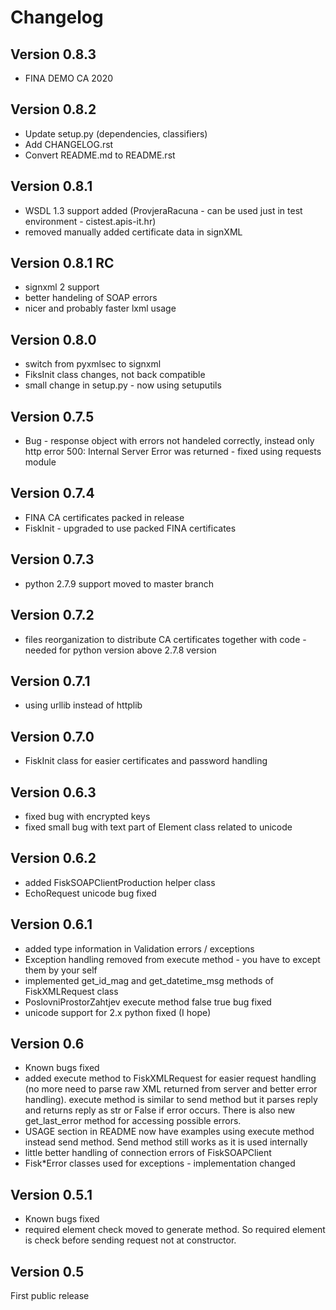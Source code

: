 # Changelog

## Version 0.8.3

- FINA DEMO CA 2020

## Version 0.8.2

- Update setup.py (dependencies, classifiers)
- Add CHANGELOG.rst
- Convert README.md to README.rst

## Version 0.8.1

- WSDL 1.3 support added (ProvjeraRacuna - can be used just in test environment - cistest.apis-it.hr)
- removed manually added certificate data in signXML

## Version 0.8.1 RC

- signxml 2 support
- better handeling of SOAP errors
- nicer and probably faster lxml usage

## Version 0.8.0

- switch from pyxmlsec to signxml
- FiksInit class changes, not back compatible
- small change in setup.py - now using setuputils

## Version 0.7.5

- Bug - response object with errors not handeled correctly, instead only http error 500: Internal Server Error was returned - fixed using requests module

## Version 0.7.4

- FINA CA certificates packed in release
- FiskInit - upgraded to use packed FINA certificates

## Version 0.7.3

- python 2.7.9 support moved to master branch

## Version 0.7.2

- files reorganization to distribute CA certificates together with code - needed for python version above 2.7.8 version

## Version 0.7.1

- using urllib instead of httplib

## Version 0.7.0

- FiskInit class for easier certificates and password handling

## Version 0.6.3

- fixed bug with encrypted keys
- fixed small bug with text part of Element class related to unicode

## Version 0.6.2

- added FiskSOAPClientProduction helper class
- EchoRequest unicode bug fixed

## Version 0.6.1

- added type information in Validation errors / exceptions
- Exception handling removed from execute method - you have to except them by your self
- implemented get_id_mag and get_datetime_msg methods of FiskXMLRequest class
- PoslovniProstorZahtjev execute method false true bug fixed
- unicode support for 2.x python fixed (I hope)

## Version 0.6

- Known bugs fixed
- added execute method to FiskXMLRequest for easier request handling (no more need to parse raw XML returned from server and better error handling). execute method is similar to send method but it parses reply and returns reply as str or False if error occurs. There is also new get_last_error method for accessing possible errors.
- USAGE section in README now have examples using execute method instead send method. Send method still works as it is used internally
- little better handling of connection errors of FiskSOAPClient
- Fisk*Error classes used for exceptions - implementation changed

## Version 0.5.1

- Known bugs fixed
- required element check moved to generate method. So required element is check before sending request not at constructor.

## Version 0.5

First public release
